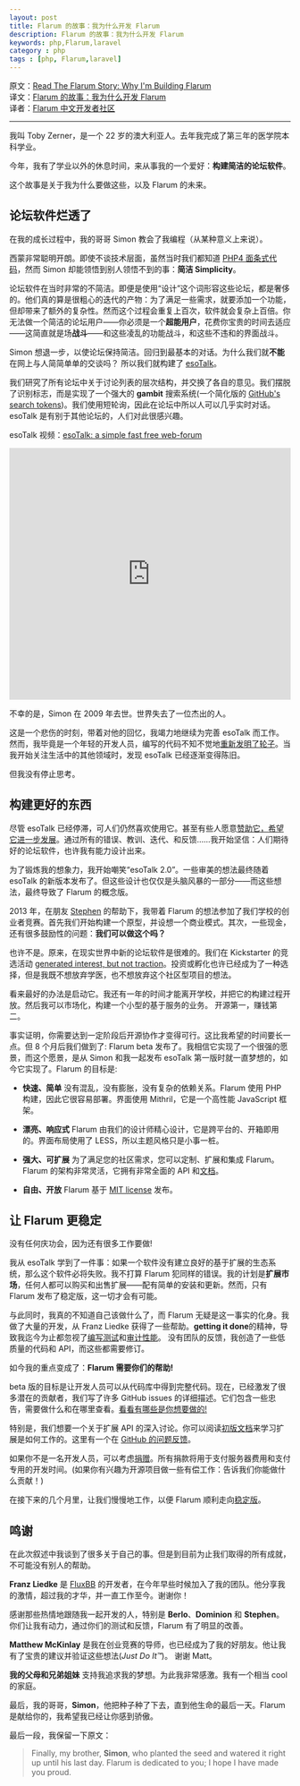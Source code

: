```yaml
---
layout: post
title: Flarum 的故事：我为什么开发 Flarum
description: Flarum 的故事：我为什么开发 Flarum
keywords: php,Flarum,laravel
category : php
tags : [php, Flarum,laravel]
---
```


原文：[Read The Flarum Story: Why I'm Building Flarum](http://flarum.org/story/)  
译文：[Flarum 的故事：我为什么开发 Flarum](http://justjavac.com/php/2015/09/28/read-the-flarum-story-why-im-building-flarum.html)  
译者：[Flarum 中文开发者社区](http://discuss.flarum.org.cn)

--------------------

我叫 Toby Zerner，是一个 22 岁的澳大利亚人。去年我完成了第三年的医学院本科学业。

今年，我有了学业以外的休息时间，来从事我的一个爱好：**构建简洁的论坛软件**。

这个故事是关于我为什么要做这些，以及 Flarum 的未来。

## 论坛软件烂透了

在我的成长过程中，我的哥哥 Simon 教会了我编程（从某种意义上来说）。

西蒙非常聪明开朗。即使不谈技术层面，虽然当时我们都知道 [PHP4 面条式代码](http://en.wikipedia.org/wiki/Spaghetti_code)，然而 Simon 却能领悟到别人领悟不到的事：**简洁 Simplicity**。

论坛软件在当时非常的不简洁。即便是使用“设计”这个词形容这些论坛，都是奢侈的。他们真的算是很粗心的迭代的产物：为了满足一些需求，就要添加一个功能，但却带来了额外的复杂性。然而这个过程会重复上百次，软件就会复杂上百倍。你无法做一个简洁的论坛用户——你必须是一个**超能用户**，花费你宝贵的时间去适应——这简直就是场**战斗**——和这些凌乱的功能战斗，和这些不违和的界面战斗。

Simon 想退一步，以使论坛保持简洁。回归到最基本的对话。为什么我们就**不能**在网上与人简简单单的交谈吗？ 所以我们就构建了 [esoTalk](http://esotalk.org)。

我们研究了所有论坛中关于讨论列表的层次结构，并交换了各自的意见。我们摆脱了识别标志，而是实现了一个强大的 **gambit** 搜索系统(一个简化版的 [GitHub's search tokens](https://help.github.com/articles/searching-issues/))。我们使用短轮询，因此在论坛中所以人可以几乎实时对话。esoTalk 是有别于其他论坛的，人们对此很感兴趣。

esoTalk 视频：[esoTalk: a simple fast free web-forum](https://vimeo.com/2867330)

<iframe src="https://player.vimeo.com/video/2867330" width="100%" height="450" frameborder="0" webkitallowfullscreen mozallowfullscreen allowfullscreen></iframe>

不幸的是，Simon 在 2009 年去世。世界失去了一位杰出的人。

这是一个悲伤的时刻，带着对他的回忆，我竭力地继续为完善 esoTalk 而工作。然而，我毕竟是一个年轻的开发人员，编写的代码不知不觉地[重新发明了轮子](http://esotalk.org/blog/future-of-esotalk.html)。当我开始关注生活中的其他领域时，发现 esoTalk 已经逐渐变得陈旧。

但我没有停止思考。

## 构建更好的东西

尽管 esoTalk 已经停滞，可人们仍然喜欢使用它。甚至有些人愿意[赞助它，希望它进一步发展](http://esotalk.org/forum/478-esotalk-update-xojo-forum)。通过所有的错误、教训、迭代、和反馈……我开始坚信：人们期待好的论坛软件，也许我有能力设计出来。

为了锻炼我的想象力，我开始嘲笑“esoTalk 2.0”。一些审美的想法最终随着 esoTalk 的新版本发布了。但这些设计也仅仅是头脑风暴的一部分——而这些想法，最终导致了 Flarum 的概念版。

2013 年，在朋友 [Stephen](http://www.nephets.com) 的帮助下，我带着 Flarum 的想法参加了我们学校的创业者竞赛。首先我们开始构建一个原型，并设想一个商业模式。其次，一些现金，还有很多鼓励性的问题：**我们可以做这个吗？**

也许不是。原来，在现实世界中新的论坛软件是很难的。我们在 Kickstarter 的竞选活动 [generated interest, but not traction](https://www.kickstarter.com/projects/1221714515/flarum-forums-reimagined/posts/1023315)。投资或孵化也许已经成为了一种选择，但是我既不想放弃学医，也不想放弃这个社区型项目的想法。

看来最好的办法是启动它。我还有一年的时间才能离开学校，并把它的构建过程开放。然后我可以市场化，构建一个小型的基于服务的业务。 开源第一，赚钱第二。

事实证明，你需要达到一定阶段后开源协作才变得可行。这比我希望的时间要长一点。但 8 个月后我们做到了: Flarum beta 发布了。我相信它实现了一个很强的愿景，而这个愿景，是从 Simon 和我一起发布 esoTalk 第一版时就一直梦想的，如今它实现了。Flarum 的目标是:

- **快速、简单** 没有混乱，没有膨胀，没有复杂的依赖关系。Flarum 使用 PHP 构建，因此它很容易部署。界面使用 Mithril，它是一个高性能 JavaScript 框架。

- **漂亮、响应式** Flarum 由我们的设计师精心设计，它是跨平台的、开箱即用的。界面布局使用了 LESS，所以主题风格只是小事一桩。

- **强大、可扩展** 为了满足您的社区需求，您可以定制、扩展和集成 Flarum。Flarum 的架构非常灵活，它拥有非常全面的 API 和[文档](https://justjavac.gitbooks.io/flarum/content/)。

- **自由、开放** Flarum 基于 [MIT license](https://github.com/flarum/flarum/blob/master/LICENSE) 发布。

## 让 Flarum 更稳定

没有任何庆功会，因为还有很多工作要做!

我从 esoTalk 学到了一件事：如果一个软件没有建立良好的基于扩展的生态系统，那么这个软件必将失败。我不打算 Flarum 犯同样的错误。我的计划是**扩展市场**，任何人都可以购买和出售扩展——配有简单的安装和更新。然而，只有 Flarum 发布了稳定版，这一切才会有可能。

与此同时，我真的不知道自己该做什么了，而 Flarum 无疑是这一事实的化身。我做了大量的开发，从 Franz Liedke 获得了一些帮助。**getting it done**的精神，导致我迄今为止都忽视了[编写测试](](https://github.com/flarum/core/issues/245))和[审计性能](https://github.com/flarum/core/issues/127)。 没有团队的反馈，我创造了一些低质量的代码和 API，而这些都需要修订。

如今我的重点变成了：**Flarum 需要你们的帮助!**

beta 版的目标是让开发人员可以从代码库中得到完整代码。现在，已经激发了很多潜在的贡献者，我们写了许多 GitHub issues 的详细描述。它们包含一些忠告，需要做什么和在哪里查看。[看看有哪些是你想要做的!](https://github.com/flarum/core/issues)

特别是，我们想要一个关于扩展 API 的深入讨论。你可以阅读[初版文档](https://justjavac.gitbooks.io/flarum/content/extend/index.html)来学习扩展是如何工作的。这里有一个在 [GitHub 的问题反馈](https://github.com/flarum/core/issues/246)。

如果你不是一名开发人员，可以考虑[捐赠](http://flarum.org/donate)。所有捐款将用于支付服务器费用和支付专用的开发时间。(如果你有兴趣为开源项目做一些有偿工作：告诉我们你能做什么贡献！)

在接下来的几个月里，让我们慢慢地工作，以便 Flarum 顺利走向[稳定版](https://github.com/justjavac/flarum/issues/3)。

## 鸣谢

在此次叙述中我谈到了很多关于自己的事。但是到目前为止我们取得的所有成就，不可能没有别人的帮助。

**Franz Liedke** 是 [FluxBB](http://fluxbb.org) 的开发者，在今年早些时候加入了我的团队。他分享我的激情，超过我的才华，并一直工作至今。谢谢你！

感谢那些热情地跟随我一起开发的人，特别是 **Berlo**、**Dominion** 和 **Stephen**。你们让我有动力，通过你们的测试和反馈，Flarum 有了明显的改善。

**Matthew McKinlay** 是我在创业竞赛的导师，也已经成为了我的好朋友。他让我有了宝贵的建议并验证这些想法(*Just Do It™*)。 谢谢 Matt。

**我的父母和兄弟姐妹** 支持我追求我的梦想。为此我非常感激。我有一个相当 cool 的家庭。

最后，我的哥哥，**Simon**，他把种子种了下去，直到他生命的最后一天。Flarum 是献给你的，我希望我已经让你感到骄傲。

最后一段，我保留一下原文：

> Finally, my brother, **Simon**, who planted the seed and watered it right up until his last day. Flarum is dedicated to you; I hope I have made you proud.
